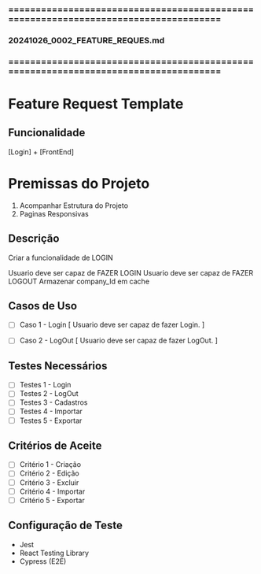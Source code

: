 ### ====================================================================================
### 20241026_0002_FEATURE_REQUES.md
### ====================================================================================

# Feature Request Template

## Funcionalidade
[Login] + [FrontEnd]

# Premissas do Projeto
  1. Acompanhar Estrutura do Projeto
  2. Paginas Responsivas

## Descrição
Criar a funcionalidade de LOGIN

Usuario deve ser capaz de FAZER LOGIN
Usuario deve ser capaz de FAZER LOGOUT
Armazenar company_Id em cache

## Casos de Uso
- [ ] Caso 1 - Login
    [
      Usuario deve ser capaz de fazer Login.
    ]

- [ ] Caso 2 - LogOut
    [
      Usuario deve ser capaz de fazer LogOut.
    ]

## Testes Necessários
- [ ] Testes 1 - Login
- [ ] Testes 2 - LogOut
- [ ] Testes 3 - Cadastros
- [ ] Testes 4 - Importar
- [ ] Testes 5 - Exportar

## Critérios de Aceite
- [ ] Critério 1 - Criação
- [ ] Critério 2 - Edição
- [ ] Critério 3 - Excluir
- [ ] Critério 4 - Importar
- [ ] Critério 5 - Exportar

## Configuração de Teste
- Jest
- React Testing Library
- Cypress (E2E)